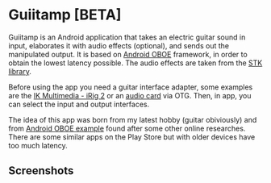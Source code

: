 # Guiitamp [BETA]

Guiitamp is an Android application that takes an electric guitar sound in input, elaborates it with audio effects (optional), and sends out the manipulated output. It is based on [Android OBOE](https://github.com/google/oboe) framework, in order to obtain the lowest latency possible. The audio effects are taken from the [STK library](https://ccrma.stanford.edu/software/stk/). 

Before using the app you need a guitar interface adapter, some examples are the [IK Multimedia - iRig 2](https://www.ikmultimedia.com/products/irig2/) or an [audio card](https://www.amazon.it/gp/product/B01N905VOY/ref=as_li_tl?ie=UTF8&camp=3414&creative=21718&creativeASIN=B01N905VOY&linkCode=as2&tag=nachos07-21&linkId=428852c84811c06db53174f7fea5cebe) via OTG. Then, in app, you can select the input and output interfaces.

The idea of this app was born from my latest hobby (guitar obiviously) and from [Android OBOE example](https://github.com/google/oboe/tree/main/samples/LiveEffect) found after some other online researches. There are some similar apps on the Play Store but with older devices have too much latency.



## Screenshots






